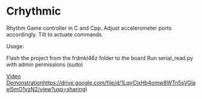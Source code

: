 # Crhythmic
Rhythm Game controller in C and Cpp. Adjust accelerometer ports accordingly. Tilt to actuate commands.

Usage:

Flash the project from the frdmkl46z folder to the board
Run serial_read.py with admin permissions (sudo)

[Video Demonstration](https://drive.google.com/file/d/1LqvCIxHb4omw8WTn5sVGlael5mO1vzN2/view?usp=sharing)https://drive.google.com/file/d/1LqvCIxHb4omw8WTn5sVGlael5mO1vzN2/view?usp=sharing)
